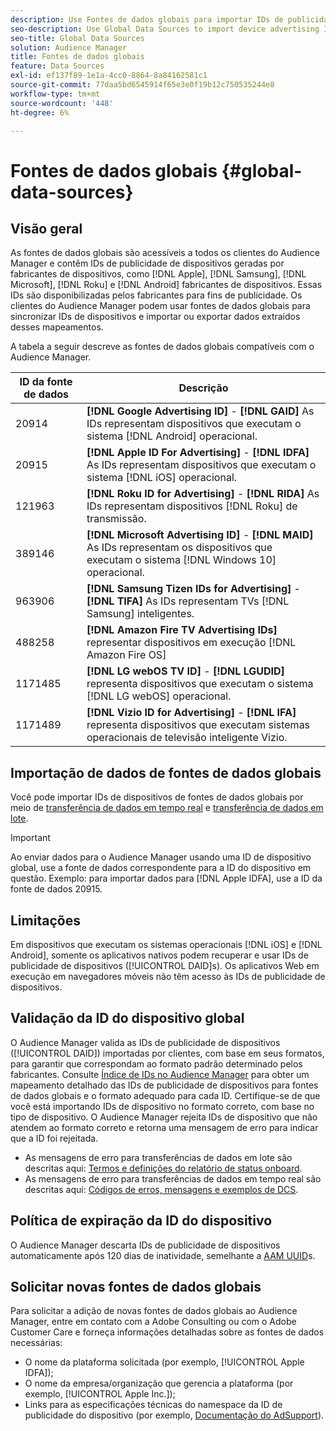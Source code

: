 ```yaml
---
description: Use Fontes de dados globais para importar IDs de publicidade de dispositivos.
seo-description: Use Global Data Sources to import device advertising IDs.
seo-title: Global Data Sources
solution: Audience Manager
title: Fontes de dados globais
feature: Data Sources
exl-id: ef137f89-1e1a-4cc0-8864-8a84162581c1
source-git-commit: 77daa5bd6545914f65e3e0f19b12c750535244e8
workflow-type: tm+mt
source-wordcount: '448'
ht-degree: 6%

---
```


# Fontes de dados globais {#global-data-sources}

## Visão geral

As fontes de dados globais são acessíveis a todos os clientes do Audience Manager e contêm IDs de publicidade de dispositivos geradas por fabricantes de dispositivos, como [!DNL Apple], [!DNL Samsung], [!DNL Microsoft], [!DNL Roku] e [!DNL Android] fabricantes de dispositivos. Essas IDs são disponibilizadas pelos fabricantes para fins de publicidade. Os clientes do Audience Manager podem usar fontes de dados globais para sincronizar IDs de dispositivos e importar ou exportar dados extraídos desses mapeamentos.

A tabela a seguir descreve as fontes de dados globais compatíveis com o Audience Manager.

| ID da fonte de dados | Descrição |
|---|---|
| 20914 | **[!DNL Google Advertising ID]** -  **[!DNL GAID]** As IDs representam dispositivos que executam o sistema  [!DNL Android] operacional. |
| 20915 | **[!DNL Apple ID For Advertising]** -  **[!DNL IDFA]** As IDs representam dispositivos que executam o sistema  [!DNL iOS] operacional. |
| 121963 | **[!DNL Roku ID for Advertising]** -  **[!DNL RIDA]** As IDs representam dispositivos  [!DNL Roku] de transmissão. |
| 389146 | **[!DNL Microsoft Advertising ID]** -  **[!DNL MAID]** As IDs representam os dispositivos que executam o sistema  [!DNL Windows 10] operacional. |
| 963906 | **[!DNL Samsung Tizen IDs for Advertising]** -  **[!DNL TIFA]** As IDs representam TVs  [!DNL Samsung] inteligentes. |
| 488258 | **[!DNL Amazon Fire TV Advertising IDs]** representar dispositivos em execução  [!DNL Amazon Fire OS] |
| 1171485 | **[!DNL LG webOS TV ID]** -  **[!DNL LGUDID]** representa dispositivos que executam o sistema  [!DNL LG webOS] operacional. |
| 1171489 | **[!DNL Vizio ID for Advertising]** -  **[!DNL IFA]** representa dispositivos que executam sistemas operacionais de televisão inteligente Vizio. |

## Importação de dados de fontes de dados globais

Você pode importar IDs de dispositivos de fontes de dados globais por meio de [transferência de dados em tempo real](../integration/sending-audience-data/real-time-data-integration/real-time-data-transfer.md) e [transferência de dados em lote](../integration/sending-audience-data/batch-data-transfer-explained/batch-data-transfer-explained.md).

>[!IMPORTANT]
>
>Ao enviar dados para o Audience Manager usando uma ID de dispositivo global, use a fonte de dados correspondente para a ID do dispositivo em questão. Exemplo: para importar dados para [!DNL Apple IDFA], use a ID da fonte de dados 20915.

## Limitações

Em dispositivos que executam os sistemas operacionais [!DNL iOS] e [!DNL Android], somente os aplicativos nativos podem recuperar e usar IDs de publicidade de dispositivos ([!UICONTROL DAID]s). Os aplicativos Web em execução em navegadores móveis não têm acesso às IDs de publicidade de dispositivos.

## Validação da ID do dispositivo global

O Audience Manager valida as IDs de publicidade de dispositivos ([!UICONTROL DAID]) importadas por clientes, com base em seus formatos, para garantir que correspondam ao formato padrão determinado pelos fabricantes. Consulte [Índice de IDs no Audience Manager](../reference/ids-in-aam.md) para obter um mapeamento detalhado das IDs de publicidade de dispositivos para fontes de dados globais e o formato adequado para cada ID. Certifique-se de que você está importando IDs de dispositivo no formato correto, com base no tipo de dispositivo. O Audience Manager rejeita IDs de dispositivo que não atendem ao formato correto e retorna uma mensagem de erro para indicar que a ID foi rejeitada.

* As mensagens de erro para transferências de dados em lote são descritas aqui: [Termos e definições do relatório de status onboard](../reporting/onboarding-status-report.md#report-terms-conditions).
* As mensagens de erro para transferências de dados em tempo real são descritas aqui: [Códigos de erros, mensagens e exemplos de DCS](../api/dcs-intro/dcs-api-reference/dcs-error-codes.md).

## Política de expiração da ID do dispositivo

O Audience Manager descarta IDs de publicidade de dispositivos automaticamente após 120 dias de inatividade, semelhante a [AAM UUID](../faq/faq-privacy.md)s.

## Solicitar novas fontes de dados globais

Para solicitar a adição de novas fontes de dados globais ao Audience Manager, entre em contato com a Adobe Consulting ou com o Adobe Customer Care e forneça informações detalhadas sobre as fontes de dados necessárias:

* O nome da plataforma solicitada (por exemplo, [!UICONTROL Apple IDFA]);
* O nome da empresa/organização que gerencia a plataforma (por exemplo, [!UICONTROL Apple Inc.]);
* Links para as especificações técnicas do namespace da ID de publicidade do dispositivo (por exemplo, [Documentação do AdSupport](https://developer.apple.com/documentation/adsupport)).
